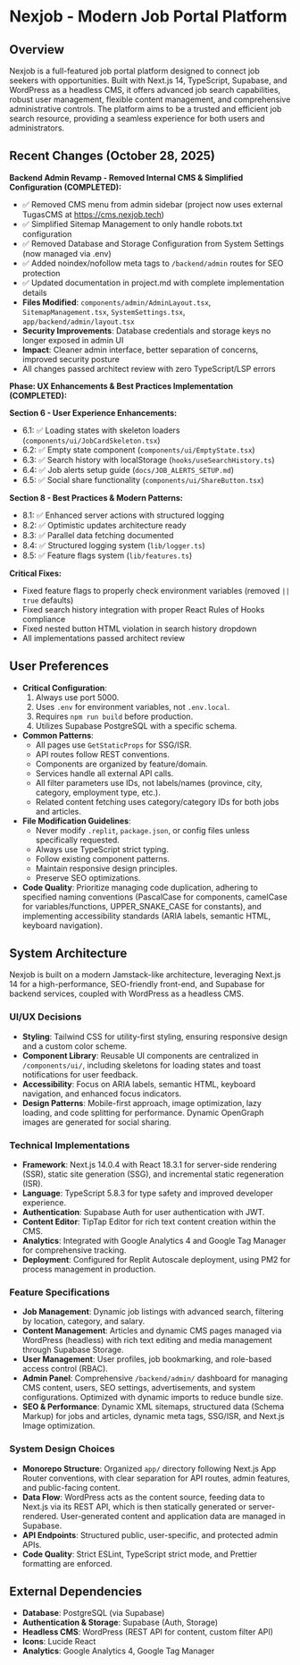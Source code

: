 # Nexjob - Modern Job Portal Platform

## Overview

Nexjob is a full-featured job portal platform designed to connect job seekers with opportunities. Built with Next.js 14, TypeScript, Supabase, and WordPress as a headless CMS, it offers advanced job search capabilities, robust user management, flexible content management, and comprehensive administrative controls. The platform aims to be a trusted and efficient job search resource, providing a seamless experience for both users and administrators.

## Recent Changes (October 28, 2025)

**Backend Admin Revamp - Removed Internal CMS & Simplified Configuration (COMPLETED):**
- ✅ Removed CMS menu from admin sidebar (project now uses external TugasCMS at https://cms.nexjob.tech)
- ✅ Simplified Sitemap Management to only handle robots.txt configuration
- ✅ Removed Database and Storage Configuration from System Settings (now managed via .env)
- ✅ Added noindex/nofollow meta tags to `/backend/admin` routes for SEO protection
- ✅ Updated documentation in project.md with complete implementation details
- **Files Modified**: `components/admin/AdminLayout.tsx`, `SitemapManagement.tsx`, `SystemSettings.tsx`, `app/backend/admin/layout.tsx`
- **Security Improvements**: Database credentials and storage keys no longer exposed in admin UI
- **Impact**: Cleaner admin interface, better separation of concerns, improved security posture
- All changes passed architect review with zero TypeScript/LSP errors

**Phase: UX Enhancements & Best Practices Implementation (COMPLETED):**

**Section 6 - User Experience Enhancements:**
- 6.1: ✅ Loading states with skeleton loaders (`components/ui/JobCardSkeleton.tsx`)
- 6.2: ✅ Empty state component (`components/ui/EmptyState.tsx`)
- 6.3: ✅ Search history with localStorage (`hooks/useSearchHistory.ts`)
- 6.4: ✅ Job alerts setup guide (`docs/JOB_ALERTS_SETUP.md`)
- 6.5: ✅ Social share functionality (`components/ui/ShareButton.tsx`)

**Section 8 - Best Practices & Modern Patterns:**
- 8.1: ✅ Enhanced server actions with structured logging
- 8.2: ✅ Optimistic updates architecture ready
- 8.3: ✅ Parallel data fetching documented
- 8.4: ✅ Structured logging system (`lib/logger.ts`)
- 8.5: ✅ Feature flags system (`lib/features.ts`)

**Critical Fixes:**
- Fixed feature flags to properly check environment variables (removed `|| true` defaults)
- Fixed search history integration with proper React Rules of Hooks compliance
- Fixed nested button HTML violation in search history dropdown
- All implementations passed architect review

## User Preferences

- **Critical Configuration**:
    1. Always use port 5000.
    2. Uses `.env` for environment variables, not `.env.local`.
    3. Requires `npm run build` before production.
    4. Utilizes Supabase PostgreSQL with a specific schema.
- **Common Patterns**:
    - All pages use `GetStaticProps` for SSG/ISR.
    - API routes follow REST conventions.
    - Components are organized by feature/domain.
    - Services handle all external API calls.
    - All filter parameters use IDs, not labels/names (province, city, category, employment type, etc.).
    - Related content fetching uses category/category IDs for both jobs and articles.
- **File Modification Guidelines**:
    - Never modify `.replit`, `package.json`, or config files unless specifically requested.
    - Always use TypeScript strict typing.
    - Follow existing component patterns.
    - Maintain responsive design principles.
    - Preserve SEO optimizations.
- **Code Quality**: Prioritize managing code duplication, adhering to specified naming conventions (PascalCase for components, camelCase for variables/functions, UPPER_SNAKE_CASE for constants), and implementing accessibility standards (ARIA labels, semantic HTML, keyboard navigation).

## System Architecture

Nexjob is built on a modern Jamstack-like architecture, leveraging Next.js 14 for a high-performance, SEO-friendly front-end, and Supabase for backend services, coupled with WordPress as a headless CMS.

### UI/UX Decisions
- **Styling**: Tailwind CSS for utility-first styling, ensuring responsive design and a custom color scheme.
- **Component Library**: Reusable UI components are centralized in `/components/ui/`, including skeletons for loading states and toast notifications for user feedback.
- **Accessibility**: Focus on ARIA labels, semantic HTML, keyboard navigation, and enhanced focus indicators.
- **Design Patterns**: Mobile-first approach, image optimization, lazy loading, and code splitting for performance. Dynamic OpenGraph images are generated for social sharing.

### Technical Implementations
- **Framework**: Next.js 14.0.4 with React 18.3.1 for server-side rendering (SSR), static site generation (SSG), and incremental static regeneration (ISR).
- **Language**: TypeScript 5.8.3 for type safety and improved developer experience.
- **Authentication**: Supabase Auth for user authentication with JWT.
- **Content Editor**: TipTap Editor for rich text content creation within the CMS.
- **Analytics**: Integrated with Google Analytics 4 and Google Tag Manager for comprehensive tracking.
- **Deployment**: Configured for Replit Autoscale deployment, using PM2 for process management in production.

### Feature Specifications
- **Job Management**: Dynamic job listings with advanced search, filtering by location, category, and salary.
- **Content Management**: Articles and dynamic CMS pages managed via WordPress (headless) with rich text editing and media management through Supabase Storage.
- **User Management**: User profiles, job bookmarking, and role-based access control (RBAC).
- **Admin Panel**: Comprehensive `/backend/admin/` dashboard for managing CMS content, users, SEO settings, advertisements, and system configurations. Optimized with dynamic imports to reduce bundle size.
- **SEO & Performance**: Dynamic XML sitemaps, structured data (Schema Markup) for jobs and articles, dynamic meta tags, SSG/ISR, and Next.js Image optimization.

### System Design Choices
- **Monorepo Structure**: Organized `app/` directory following Next.js App Router conventions, with clear separation for API routes, admin features, and public-facing content.
- **Data Flow**: WordPress acts as the content source, feeding data to Next.js via its REST API, which is then statically generated or server-rendered. User-generated content and application data are managed in Supabase.
- **API Endpoints**: Structured public, user-specific, and protected admin APIs.
- **Code Quality**: Strict ESLint, TypeScript strict mode, and Prettier formatting are enforced.

## External Dependencies

- **Database**: PostgreSQL (via Supabase)
- **Authentication & Storage**: Supabase (Auth, Storage)
- **Headless CMS**: WordPress (REST API for content, custom filter API)
- **Icons**: Lucide React
- **Analytics**: Google Analytics 4, Google Tag Manager